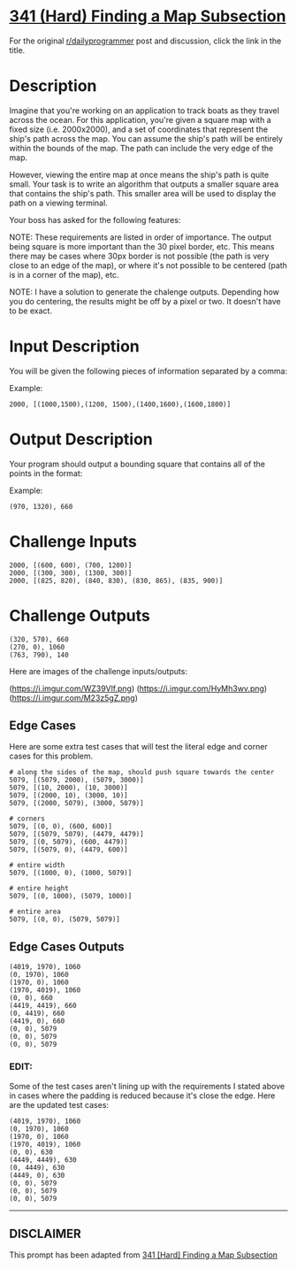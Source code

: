 # [341 (Hard) Finding a Map Subsection](https://www.reddit.com/r/dailyprogrammer/comments/7f5uyg/20171124_challenge_341_hard_finding_a_map/)

For the original [r/dailyprogrammer](https://www.reddit.com/r/dailyprogrammer/) post and discussion, click the link in the title.

# Description
Imagine that you're working on an application to track boats as they travel across the ocean.  For this application, you're given a square map with a fixed size (i.e. 2000x2000), and a set of coordinates that represent the ship's path across the map.  You can assume the ship's path will be entirely within the bounds of the map.  The path can include the very edge of the map.

However, viewing the entire map at once means the ship's path is quite small.  Your task is to write an algorithm that outputs a smaller square area that contains the ship's path.  This smaller area will be used to display the path on a viewing terminal.  

Your boss has asked for the following features:    

NOTE:  These requirements are listed in order of importance.  The output being square is more important than the 30 pixel border, etc.  This means there may be cases where 30px border is not possible (the path is very close to an edge of the map), or where it's not possible to be centered (path is in a corner of the map), etc.

NOTE: I have a solution to generate the chalenge outputs.  Depending how you do centering, the results might be off by a pixel or two.  It doesn't have to be exact.

# Input Description
You will be given the following pieces of information separated by a comma:

Example:


```
2000, [(1000,1500),(1200, 1500),(1400,1600),(1600,1800)]
```
# Output Description
Your program should output a bounding square that contains all of the points in the format:

Example:


```
(970, 1320), 660
```
# Challenge Inputs

```
2000, [(600, 600), (700, 1200)]
2000, [(300, 300), (1300, 300)]
2000, [(825, 820), (840, 830), (830, 865), (835, 900)]
```
# Challenge Outputs

```
(320, 570), 660
(270, 0), 1060
(763, 790), 140
```
Here are images of the challenge inputs/outputs:   

(https://i.imgur.com/WZ39Vlf.png)
(https://i.imgur.com/HyMh3wv.png)
(https://i.imgur.com/M23z5gZ.png)
## Edge Cases
Here are some extra test cases that will test the literal edge and corner cases for this problem.


```
# along the sides of the map, should push square towards the center
5079, [(5079, 2000), (5079, 3000)]
5079, [(10, 2000), (10, 3000)]
5079, [(2000, 10), (3000, 10)]
5079, [(2000, 5079), (3000, 5079)]

# corners
5079, [(0, 0), (600, 600)]
5079, [(5079, 5079), (4479, 4479)]
5079, [(0, 5079), (600, 4479)]
5079, [(5079, 0), (4479, 600)]

# entire width
5079, [(1000, 0), (1000, 5079)]

# entire height
5079, [(0, 1000), (5079, 1000)]

# entire area
5079, [(0, 0), (5079, 5079)]
```
## Edge Cases Outputs

```
(4019, 1970), 1060
(0, 1970), 1060
(1970, 0), 1060
(1970, 4019), 1060
(0, 0), 660
(4419, 4419), 660
(0, 4419), 660
(4419, 0), 660
(0, 0), 5079
(0, 0), 5079
(0, 0), 5079
```
### EDIT:
Some of the test cases aren't lining up with the requirements I stated above in cases where the padding is reduced because it's close the edge.  Here are the updated test cases:


```
(4019, 1970), 1060
(0, 1970), 1060
(1970, 0), 1060
(1970, 4019), 1060
(0, 0), 630
(4449, 4449), 630
(0, 4449), 630
(4449, 0), 630
(0, 0), 5079
(0, 0), 5079
(0, 0), 5079
```

----
## **DISCLAIMER**
This prompt has been adapted from [341 [Hard] Finding a Map Subsection](https://www.reddit.com/r/dailyprogrammer/comments/7f5uyg/20171124_challenge_341_hard_finding_a_map/
)
